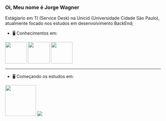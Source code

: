 ### Oi, Meu nome é Jorge Wagner
Estágiario em TI (Service Desk) na Unicid (Universidade Cidade São Paulo), atualmente focado nos estudos em desenvolvimento BackEnd;

- 🖥️ Conhecimentos em:

<div style = "display: inline;">
  <img src="https://cdn.jsdelivr.net/gh/devicons/devicon/icons/html5/html5-original.svg" width = 70px hight = 70px/>
  <img src="https://cdn.jsdelivr.net/gh/devicons/devicon/icons/css3/css3-original.svg" width = 70px hight = 70px/>
  <img src="https://cdn.jsdelivr.net/gh/devicons/devicon/icons/javascript/javascript-original.svg" width = 70px hight = 70px  />
</div>

<hr>

- 🖥️ Começando os estudos em:


<div style = "display: inline;">
  
  <img src="https://cdn.jsdelivr.net/gh/devicons/devicon/icons/java/java-original-wordmark.svg"  width = 100px hight = 100px/>
  <img src="https://github.com/devicons/devicon/tree/v2.16.0/icons/mysql/mysql-original-wordmark.svg"/>

                   
</div>



            
          
          
